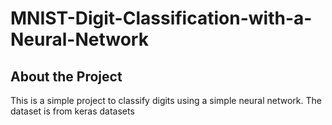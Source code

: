 # MNIST-Digit-Classification-with-a-Neural-Network
## About the Project
This is a simple project to classify digits using a simple neural network.
The dataset is from keras datasets
